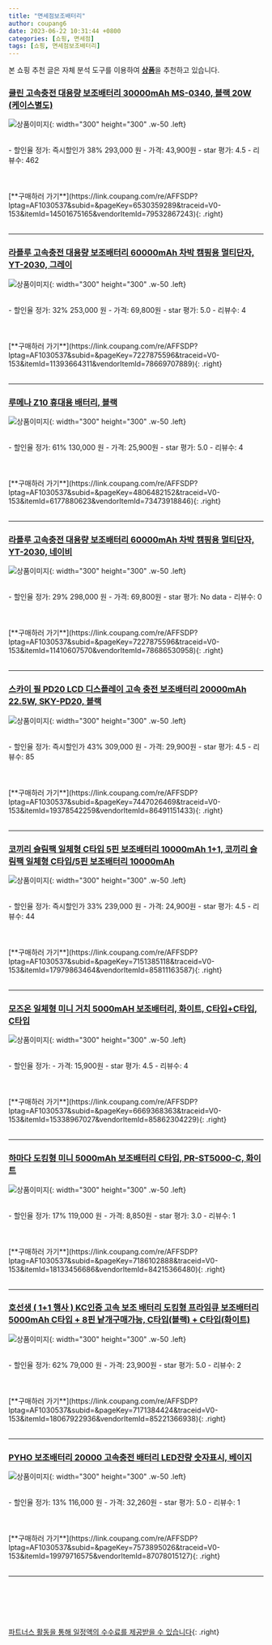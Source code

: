 ```yaml
---
title: "면세점보조배터리"
author: coupang6
date: 2023-06-22 10:31:44 +0800
categories: [쇼핑, 면세점]
tags: [쇼핑, 면세점보조배터리]
---
```


본 쇼핑 추천 글은 자체 분석 도구를 이용하여 [**상품**](https://link.coupang.com/a/bao1ui)을 추천하고 있습니다.

### [쿨린 고속충전 대용량 보조배터리 30000mAh MS-0340, 블랙 20W (케이스별도)](https://link.coupang.com/re/AFFSDP?lptag=AF1030537&subid=&pageKey=6530359289&traceid=V0-153&itemId=14501675165&vendorItemId=79532867243)

![상품이미지](https://thumbnail9.coupangcdn.com/thumbnails/remote/230x230ex/image/vendor_inventory/600f/be69e5108a1cc292a26a994b3655cbb83484304fd13b91d89bd999cc4ea6.jpg){: width="300" height="300" .w-50 .left}


<br>
- 할인율 정가: 즉시할인가 38%  293,000   원
- 가격: 43,900원
- star 평가: 4.5
- 리뷰수: 462
<br>
<br>
<br>
<br>
[**구매하러 가기**](https://link.coupang.com/re/AFFSDP?lptag=AF1030537&subid=&pageKey=6530359289&traceid=V0-153&itemId=14501675165&vendorItemId=79532867243){: .right}
<br>
<br>

---

### [라플루 고속충전 대용량 보조배터리 60000mAh 차박 캠핑용 멀티단자, YT-2030, 그레이](https://link.coupang.com/re/AFFSDP?lptag=AF1030537&subid=&pageKey=7227875596&traceid=V0-153&itemId=11393664311&vendorItemId=78669707889)

![상품이미지](https://thumbnail9.coupangcdn.com/thumbnails/remote/230x230ex/image/retail/images/2460517007004320-b38a39b1-cef8-40f6-a5f2-ac18100d4996.jpg){: width="300" height="300" .w-50 .left}


<br>
- 할인율 정가: 32%  253,000   원
- 가격: 69,800원
- star 평가: 5.0
- 리뷰수: 4
<br>
<br>
<br>
<br>
[**구매하러 가기**](https://link.coupang.com/re/AFFSDP?lptag=AF1030537&subid=&pageKey=7227875596&traceid=V0-153&itemId=11393664311&vendorItemId=78669707889){: .right}
<br>
<br>

---

### [루메나 Z10 휴대용 배터리, 블랙](https://link.coupang.com/re/AFFSDP?lptag=AF1030537&subid=&pageKey=4806482152&traceid=V0-153&itemId=6177880623&vendorItemId=73473918846)

![상품이미지](https://thumbnail6.coupangcdn.com/thumbnails/remote/230x230ex/image/retail/images/2021/01/15/14/7/9afb4622-1b69-42c5-b326-ac2752615621.jpg){: width="300" height="300" .w-50 .left}


<br>
- 할인율 정가: 61%  130,000   원
- 가격: 25,900원
- star 평가: 5.0
- 리뷰수: 4
<br>
<br>
<br>
<br>
[**구매하러 가기**](https://link.coupang.com/re/AFFSDP?lptag=AF1030537&subid=&pageKey=4806482152&traceid=V0-153&itemId=6177880623&vendorItemId=73473918846){: .right}
<br>
<br>

---

### [라플루 고속충전 대용량 보조배터리 60000mAh 차박 캠핑용 멀티단자, YT-2030, 네이비](https://link.coupang.com/re/AFFSDP?lptag=AF1030537&subid=&pageKey=7227875596&traceid=V0-153&itemId=11410607570&vendorItemId=78686530958)

![상품이미지](https://thumbnail9.coupangcdn.com/thumbnails/remote/230x230ex/image/retail/images/2019800730532374-6cb5b3c1-5608-4e44-944c-1b50a4d08339.jpg){: width="300" height="300" .w-50 .left}


<br>
- 할인율 정가: 29%  298,000   원
- 가격: 69,800원
- star 평가: No data
- 리뷰수: 0
<br>
<br>
<br>
<br>
[**구매하러 가기**](https://link.coupang.com/re/AFFSDP?lptag=AF1030537&subid=&pageKey=7227875596&traceid=V0-153&itemId=11410607570&vendorItemId=78686530958){: .right}
<br>
<br>

---

### [스카이 필 PD20 LCD 디스플레이 고속 충전 보조배터리 20000mAh 22.5W, SKY-PD20, 블랙](https://link.coupang.com/re/AFFSDP?lptag=AF1030537&subid=&pageKey=7447026469&traceid=V0-153&itemId=19378542259&vendorItemId=86491151433)

![상품이미지](https://thumbnail6.coupangcdn.com/thumbnails/remote/230x230ex/image/rs_quotation_api/tacshgsk/7d79c9f2a0bc4f908b8b8e44089c6f37.jpg){: width="300" height="300" .w-50 .left}


<br>
- 할인율 정가: 즉시할인가 43%  309,000   원
- 가격: 29,900원
- star 평가: 4.5
- 리뷰수: 85
<br>
<br>
<br>
<br>
[**구매하러 가기**](https://link.coupang.com/re/AFFSDP?lptag=AF1030537&subid=&pageKey=7447026469&traceid=V0-153&itemId=19378542259&vendorItemId=86491151433){: .right}
<br>
<br>

---

### [코끼리 슬림팩 일체형 C타입 5핀 보조배터리 10000mAh 1+1, 코끼리 슬림팩 일체형 C타입/5핀 보조배터리 10000mAh](https://link.coupang.com/re/AFFSDP?lptag=AF1030537&subid=&pageKey=7151385118&traceid=V0-153&itemId=17979863464&vendorItemId=85811163587)

![상품이미지](https://thumbnail8.coupangcdn.com/thumbnails/remote/230x230ex/image/vendor_inventory/c148/34d913731c34ad78e90b9a88bc6e72b773bffde5c6d5bebafae3cb7050d7.jpg){: width="300" height="300" .w-50 .left}


<br>
- 할인율 정가: 즉시할인가 33%  239,000   원
- 가격: 24,900원
- star 평가: 4.5
- 리뷰수: 44
<br>
<br>
<br>
<br>
[**구매하러 가기**](https://link.coupang.com/re/AFFSDP?lptag=AF1030537&subid=&pageKey=7151385118&traceid=V0-153&itemId=17979863464&vendorItemId=85811163587){: .right}
<br>
<br>

---

### [모즈온 일체형 미니 거치 5000mAH 보조배터리, 화이트, C타입+C타입, C타입](https://link.coupang.com/re/AFFSDP?lptag=AF1030537&subid=&pageKey=6669368363&traceid=V0-153&itemId=15338967027&vendorItemId=85862304229)

![상품이미지](https://thumbnail7.coupangcdn.com/thumbnails/remote/230x230ex/image/vendor_inventory/7aca/e6d3d69b54e4cd842fa611cd1d0a6d501a08eda741b723d3b87e7067299e.jpg){: width="300" height="300" .w-50 .left}


<br>
- 할인율 정가: 
- 가격: 15,900원
- star 평가: 4.5
- 리뷰수: 4
<br>
<br>
<br>
<br>
[**구매하러 가기**](https://link.coupang.com/re/AFFSDP?lptag=AF1030537&subid=&pageKey=6669368363&traceid=V0-153&itemId=15338967027&vendorItemId=85862304229){: .right}
<br>
<br>

---

### [하마다 도킹형 미니 5000mAh 보조배터리 C타입, PR-ST5000-C, 화이트](https://link.coupang.com/re/AFFSDP?lptag=AF1030537&subid=&pageKey=7186102888&traceid=V0-153&itemId=18133456686&vendorItemId=84215366480)

![상품이미지](https://thumbnail10.coupangcdn.com/thumbnails/remote/230x230ex/image/retail/images/3848250756549611-76657596-c8e7-4dc4-88e8-a749a0f7d969.jpg){: width="300" height="300" .w-50 .left}


<br>
- 할인율 정가: 17%  119,000   원
- 가격: 8,850원
- star 평가: 3.0
- 리뷰수: 1
<br>
<br>
<br>
<br>
[**구매하러 가기**](https://link.coupang.com/re/AFFSDP?lptag=AF1030537&subid=&pageKey=7186102888&traceid=V0-153&itemId=18133456686&vendorItemId=84215366480){: .right}
<br>
<br>

---

### [호선생 ( 1+1 행사 ) KC인증 고속 보조 배터리 도킹형 프라임큐 보조배터리 5000mAh C타입 + 8핀 낱개구매가능, C타입(블랙) + C타입(화이트)](https://link.coupang.com/re/AFFSDP?lptag=AF1030537&subid=&pageKey=7171384424&traceid=V0-153&itemId=18067922936&vendorItemId=85221366938)

![상품이미지](https://thumbnail6.coupangcdn.com/thumbnails/remote/230x230ex/image/vendor_inventory/a4b4/181b037273237e7bff151c70b15ef8dea1f8e0633f195b91d81800a45f56.jpg){: width="300" height="300" .w-50 .left}


<br>
- 할인율 정가: 62%  79,000   원
- 가격: 23,900원
- star 평가: 5.0
- 리뷰수: 2
<br>
<br>
<br>
<br>
[**구매하러 가기**](https://link.coupang.com/re/AFFSDP?lptag=AF1030537&subid=&pageKey=7171384424&traceid=V0-153&itemId=18067922936&vendorItemId=85221366938){: .right}
<br>
<br>

---

### [PYHO 보조배터리 20000 고속충전 배터리 LED잔량 숫자표시, 베이지](https://link.coupang.com/re/AFFSDP?lptag=AF1030537&subid=&pageKey=7573895026&traceid=V0-153&itemId=19979716575&vendorItemId=87078015127)

![상품이미지](https://thumbnail7.coupangcdn.com/thumbnails/remote/230x230ex/image/vendor_inventory/57b5/cdec45b7c795682694ca66de153a665224f0a5c5527629ba4827aac852b1.jpg){: width="300" height="300" .w-50 .left}


<br>
- 할인율 정가: 13%  116,000   원
- 가격: 32,260원
- star 평가: 5.0
- 리뷰수: 1
<br>
<br>
<br>
<br>
[**구매하러 가기**](https://link.coupang.com/re/AFFSDP?lptag=AF1030537&subid=&pageKey=7573895026&traceid=V0-153&itemId=19979716575&vendorItemId=87078015127){: .right}
<br>
<br>

---
<br><br><br><br><br> [파트너스 활동을 통해 일정액의 수수료를 제공받을 수 있습니다](https://link.coupang.com/a/bao1ui){: .right}